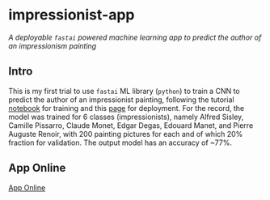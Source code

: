 # impressionist-app
_A deployable `fastai` powered machine learning app to predict the author of an impressionism painting_

## Intro
This is my first trial to use `fastai` ML library (`python`) to train a CNN to predict the author of an impressionist painting, following
the tutorial [notebook](https://github.com/fastai/course-v3/blob/master/nbs/dl1/lesson2-download.ipynb) for training and 
this [page](https://course.fast.ai/deployment_google_app_engine.html) for deployment. For the record, the model was trained for 6 classes
(impressionists), namely Alfred Sisley, Camille Pissarro, Claude Monet, Edgar Degas, Edouard Manet, and Pierre Auguste Renoir, with 200
painting pictures for each and of which 20% fraction for validation. The output model has an accuracy of ~77%. 

## App Online
[App Online](https://fastai-apps.appspot.com/)
